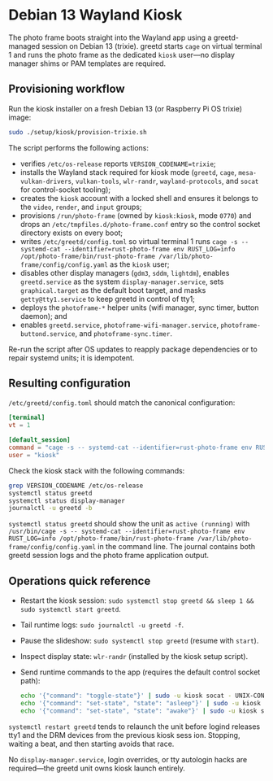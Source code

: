 # Debian 13 Wayland Kiosk

The photo frame boots straight into the Wayland app using a greetd-managed session on Debian 13 (trixie). greetd starts `cage` on virtual terminal 1 and runs the photo frame as the dedicated `kiosk` user—no display manager shims or PAM templates are required.

## Provisioning workflow

Run the kiosk installer on a fresh Debian 13 (or Raspberry Pi OS trixie) image:

```bash
sudo ./setup/kiosk/provision-trixie.sh
```

The script performs the following actions:

- verifies `/etc/os-release` reports `VERSION_CODENAME=trixie`;
- installs the Wayland stack required for kiosk mode (`greetd`, `cage`, `mesa-vulkan-drivers`, `vulkan-tools`, `wlr-randr`, `wayland-protocols`, and `socat` for control-socket tooling);
- creates the `kiosk` account with a locked shell and ensures it belongs to the `video`, `render`, and `input` groups;
- provisions `/run/photo-frame` (owned by `kiosk:kiosk`, mode `0770`) and drops an `/etc/tmpfiles.d/photo-frame.conf` entry so the control socket directory exists on every boot;
- writes `/etc/greetd/config.toml` so virtual terminal 1 runs `cage -s -- systemd-cat --identifier=rust-photo-frame env RUST_LOG=info /opt/photo-frame/bin/rust-photo-frame /var/lib/photo-frame/config/config.yaml` as the `kiosk` user;
- disables other display managers (`gdm3`, `sddm`, `lightdm`), enables `greetd.service` as the system `display-manager.service`, sets `graphical.target` as the default boot target, and masks `getty@tty1.service` to keep greetd in control of tty1;
- deploys the `photoframe-*` helper units (wifi manager, sync timer, button daemon); and
- enables `greetd.service`, `photoframe-wifi-manager.service`, `photoframe-buttond.service`, and `photoframe-sync.timer`.

Re-run the script after OS updates to reapply package dependencies or to repair systemd units; it is idempotent.

## Resulting configuration

`/etc/greetd/config.toml` should match the canonical configuration:

```toml
[terminal]
vt = 1

[default_session]
command = "cage -s -- systemd-cat --identifier=rust-photo-frame env RUST_LOG=info /opt/photo-frame/bin/rust-photo-frame /var/lib/photo-frame/config/config.yaml"
user = "kiosk"
```

Check the kiosk stack with the following commands:

```bash
grep VERSION_CODENAME /etc/os-release
systemctl status greetd
systemctl status display-manager
journalctl -u greetd -b
```

`systemctl status greetd` should show the unit as `active (running)` with `/usr/bin/cage -s -- systemd-cat --identifier=rust-photo-frame env RUST_LOG=info /opt/photo-frame/bin/rust-photo-frame /var/lib/photo-frame/config/config.yaml` in the command line. The journal contains both greetd session logs and the photo frame application output.

## Operations quick reference

- Restart the kiosk session: `sudo systemctl stop greetd && sleep 1 && sudo systemctl start greetd`.
- Tail runtime logs: `sudo journalctl -u greetd -f`.
- Pause the slideshow: `sudo systemctl stop greetd` (resume with `start`).
- Inspect display state: `wlr-randr` (installed by the kiosk setup script).
- Send runtime commands to the app (requires the default control socket path):

  ```bash
  echo '{"command": "toggle-state"}' | sudo -u kiosk socat - UNIX-CONNECT:/run/photo-frame/control.sock
  echo '{"command": "set-state", "state": "asleep"}' | sudo -u kiosk socat - UNIX-CONNECT:/run/photo-frame/control.sock
  echo '{"command": "set-state", "state": "awake"}' | sudo -u kiosk socat - UNIX-CONNECT:/run/photo-frame/control.sock
  ```

`systemctl restart greetd` tends to relaunch the unit before logind releases tty1 and the DRM devices from the previous kiosk sess
ion. Stopping, waiting a beat, and then starting avoids that race.

No `display-manager.service`, login overrides, or tty autologin hacks are required—the greetd unit owns kiosk launch entirely.
